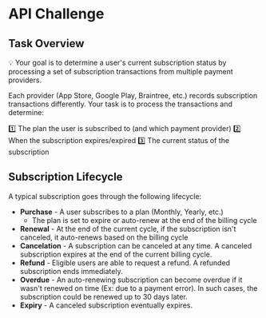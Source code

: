 # API Challenge

## Task Overview

💡 Your goal is to determine a user's current subscription status by processing a set of subscription transactions from multiple payment providers.

Each provider (App Store, Google Play, Braintree, etc.) records subscription transactions differently. Your task is to process the transactions and determine:

1️⃣ The plan the user is subscribed to (and which payment provider)
2️⃣ When the subscription expires/expired
3️⃣ The current status of the subscription

## Subscription Lifecycle

A typical subscription goes through the following lifecycle:

- **Purchase** - A user subscribes to a plan (Monthly, Yearly, etc.)
  - The plan is set to expire or auto-renew at the end of the billing cycle
- **Renewal** - At the end of the current cycle, if the subscription isn't canceled, it auto-renews based on the billing cycle
- **Cancelation** - A subscription can be canceled at any time. A canceled subscription expires at the end of the current billing cycle.
- **Refund** - Eligible users are able to request a refund. A refunded subscription ends immediately.
- **Overdue** - An auto-renewing subscription can become overdue if it wasn't renewed on time (Ex: due to a payment error). In such cases, the subscription could be renewed up to 30 days later.
- **Expiry** - A canceled subscription eventually expires.
